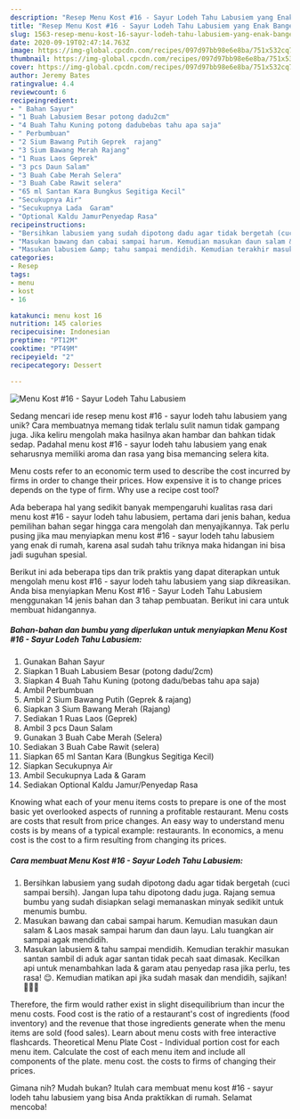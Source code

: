 ```yaml
---
description: "Resep Menu Kost #16 - Sayur Lodeh Tahu Labusiem yang Enak Banget"
title: "Resep Menu Kost #16 - Sayur Lodeh Tahu Labusiem yang Enak Banget"
slug: 1563-resep-menu-kost-16-sayur-lodeh-tahu-labusiem-yang-enak-banget
date: 2020-09-19T02:47:14.763Z
image: https://img-global.cpcdn.com/recipes/097d97bb98e6e8ba/751x532cq70/menu-kost-16-sayur-lodeh-tahu-labusiem-foto-resep-utama.jpg
thumbnail: https://img-global.cpcdn.com/recipes/097d97bb98e6e8ba/751x532cq70/menu-kost-16-sayur-lodeh-tahu-labusiem-foto-resep-utama.jpg
cover: https://img-global.cpcdn.com/recipes/097d97bb98e6e8ba/751x532cq70/menu-kost-16-sayur-lodeh-tahu-labusiem-foto-resep-utama.jpg
author: Jeremy Bates
ratingvalue: 4.4
reviewcount: 6
recipeingredient:
- " Bahan Sayur"
- "1 Buah Labusiem Besar potong dadu2cm"
- "4 Buah Tahu Kuning potong dadubebas tahu apa saja"
- " Perbumbuan"
- "2 Sium Bawang Putih Geprek  rajang"
- "3 Sium Bawang Merah Rajang"
- "1 Ruas Laos Geprek"
- "3 pcs Daun Salam"
- "3 Buah Cabe Merah Selera"
- "3 Buah Cabe Rawit selera"
- "65 ml Santan Kara Bungkus Segitiga Kecil"
- "Secukupnya Air"
- "Secukupnya Lada  Garam"
- "Optional Kaldu JamurPenyedap Rasa"
recipeinstructions:
- "Bersihkan labusiem yang sudah dipotong dadu agar tidak bergetah (cuci sampai bersih). Jangan lupa tahu dipotong dadu juga. Rajang semua bumbu yang sudah disiapkan selagi memanaskan minyak sedikit untuk menumis bumbu."
- "Masukan bawang dan cabai sampai harum. Kemudian masukan daun salam &amp; Laos masak sampai harum dan daun layu. Lalu tuangkan air sampai agak mendidih."
- "Masukan labusiem &amp; tahu sampai mendidih. Kemudian terakhir masukan santan sambil di aduk agar santan tidak pecah saat dimasak. Kecilkan api untuk menambahkan lada &amp; garam atau penyedap rasa jika perlu, tes rasa! 😌. Kemudian matikan api jika sudah masak dan mendidih, sajikan! 👍🏼✨"
categories:
- Resep
tags:
- menu
- kost
- 16

katakunci: menu kost 16 
nutrition: 145 calories
recipecuisine: Indonesian
preptime: "PT12M"
cooktime: "PT49M"
recipeyield: "2"
recipecategory: Dessert

---
```



![Menu Kost #16 - Sayur Lodeh Tahu Labusiem](https://img-global.cpcdn.com/recipes/097d97bb98e6e8ba/751x532cq70/menu-kost-16-sayur-lodeh-tahu-labusiem-foto-resep-utama.jpg)

Sedang mencari ide resep menu kost #16 - sayur lodeh tahu labusiem yang unik? Cara membuatnya memang tidak terlalu sulit namun tidak gampang juga. Jika keliru mengolah maka hasilnya akan hambar dan bahkan tidak sedap. Padahal menu kost #16 - sayur lodeh tahu labusiem yang enak seharusnya memiliki aroma dan rasa yang bisa memancing selera kita.

Menu costs refer to an economic term used to describe the cost incurred by firms in order to change their prices. How expensive it is to change prices depends on the type of firm. Why use a recipe cost tool?

Ada beberapa hal yang sedikit banyak mempengaruhi kualitas rasa dari menu kost #16 - sayur lodeh tahu labusiem, pertama dari jenis bahan, kedua pemilihan bahan segar hingga cara mengolah dan menyajikannya. Tak perlu pusing jika mau menyiapkan menu kost #16 - sayur lodeh tahu labusiem yang enak di rumah, karena asal sudah tahu triknya maka hidangan ini bisa jadi suguhan spesial.


Berikut ini ada beberapa tips dan trik praktis yang dapat diterapkan untuk mengolah menu kost #16 - sayur lodeh tahu labusiem yang siap dikreasikan. Anda bisa menyiapkan Menu Kost #16 - Sayur Lodeh Tahu Labusiem menggunakan 14 jenis bahan dan 3 tahap pembuatan. Berikut ini cara untuk membuat hidangannya.

<!--inarticleads1-->

##### Bahan-bahan dan bumbu yang diperlukan untuk menyiapkan Menu Kost #16 - Sayur Lodeh Tahu Labusiem:

1. Gunakan  Bahan Sayur
1. Siapkan 1 Buah Labusiem Besar (potong dadu/2cm)
1. Siapkan 4 Buah Tahu Kuning (potong dadu/bebas tahu apa saja)
1. Ambil  Perbumbuan
1. Ambil 2 Sium Bawang Putih (Geprek &amp; rajang)
1. Siapkan 3 Sium Bawang Merah (Rajang)
1. Sediakan 1 Ruas Laos (Geprek)
1. Ambil 3 pcs Daun Salam
1. Gunakan 3 Buah Cabe Merah (Selera)
1. Sediakan 3 Buah Cabe Rawit (selera)
1. Siapkan 65 ml Santan Kara (Bungkus Segitiga Kecil)
1. Siapkan Secukupnya Air
1. Ambil Secukupnya Lada &amp; Garam
1. Sediakan Optional Kaldu Jamur/Penyedap Rasa


Knowing what each of your menu items costs to prepare is one of the most basic yet overlooked aspects of running a profitable restaurant. Menu costs are costs that result from price changes. An easy way to understand menu costs is by means of a typical example: restaurants. In economics, a menu cost is the cost to a firm resulting from changing its prices. 

<!--inarticleads2-->

##### Cara membuat Menu Kost #16 - Sayur Lodeh Tahu Labusiem:

1. Bersihkan labusiem yang sudah dipotong dadu agar tidak bergetah (cuci sampai bersih). Jangan lupa tahu dipotong dadu juga. Rajang semua bumbu yang sudah disiapkan selagi memanaskan minyak sedikit untuk menumis bumbu.
1. Masukan bawang dan cabai sampai harum. Kemudian masukan daun salam &amp; Laos masak sampai harum dan daun layu. Lalu tuangkan air sampai agak mendidih.
1. Masukan labusiem &amp; tahu sampai mendidih. Kemudian terakhir masukan santan sambil di aduk agar santan tidak pecah saat dimasak. Kecilkan api untuk menambahkan lada &amp; garam atau penyedap rasa jika perlu, tes rasa! 😌. Kemudian matikan api jika sudah masak dan mendidih, sajikan! 👍🏼✨


Therefore, the firm would rather exist in slight disequilibrium than incur the menu costs. Food cost is the ratio of a restaurant&#39;s cost of ingredients (food inventory) and the revenue that those ingredients generate when the menu items are sold (food sales). Learn about menu costs with free interactive flashcards. Theoretical Menu Plate Cost - Individual portion cost for each menu item. Calculate the cost of each menu item and include all components of the plate. menu cost. the costs to firms of changing their prices. 

Gimana nih? Mudah bukan? Itulah cara membuat menu kost #16 - sayur lodeh tahu labusiem yang bisa Anda praktikkan di rumah. Selamat mencoba!
